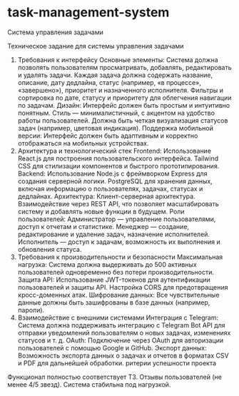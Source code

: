 # task-management-system
Система управления задачами

Техническое задание для системы управления задачами
1. Требования к интерфейсу
Основные элементы:
Система должна позволять пользователям просматривать, добавлять, редактировать и удалять задачи.
Каждая задача должна содержать название, описание, дату дедлайна, статус (например, «в процессе», «завершено»), приоритет и назначенного исполнителя.
Фильтры и сортировка по дате, статусу и приоритету для облегчения навигации по задачам.
Дизайн:
Интерфейс должен быть простым и интуитивно понятным.
Стиль — минималистичный, с акцентом на удобство работы пользователей.
Должна быть четкая визуализация статусов задач (например, цветовая индикация).
Поддержка мобильной версии:
Интерфейс должен быть адаптивным и корректно отображаться на мобильных устройствах.
2. Архитектура и технологический стек
Frontend:
Использование React.js для построения пользовательского интерфейса.
Tailwind CSS для стилизации компонентов и быстрого прототипирования.
Backend:
Использование Node.js с фреймворком Express для создания серверной логики.
PostgreSQL для хранения данных, включая информацию о пользователях, задачах, статусах и дедлайнах.
Архитектура:
Клиент-серверная архитектура.
Взаимодействие через REST API, что позволяет масштабировать систему и добавлять новые функции в будущем.
Роли пользователей:
Администратор — управление пользователями, доступ к отчетам и статистике.
Менеджер — создание, редактирование и удаление задач, назначение исполнителей.
Исполнитель — доступ к задачам, возможность их выполнения и обновления статуса.
3. Требования к производительности и безопасности
Максимальная нагрузка:
Система должна выдерживать до 500 активных пользователей одновременно без потери производительности.
Защита API:
Использование JWT-токенов для аутентификации пользователей и защиты API.
Настройка CORS для предотвращения кросс-доменных атак.
Шифрование данных:
Все чувствительные данные должны быть зашифрованы в базе данных (например, пароли).
4. Взаимодействие с внешними системами
Интеграция с Telegram:
Система должна поддерживать интеграцию с Telegram Bot API для отправки уведомлений пользователям о новых задачах, изменениях статусов и т. д.
OAuth:
Подключение через OAuth для авторизации пользователей с помощью Google и GitHub.
Экспорт данных:
Возможность экспорта данных о задачах и отчетов в форматах CSV и PDF для дальнейшей обработки.
ритерии успешности проекта

Функционал полностью соответствует ТЗ.
Отзывы пользователей (не менее 4/5 звезд).
Система стабильна под нагрузкой.

